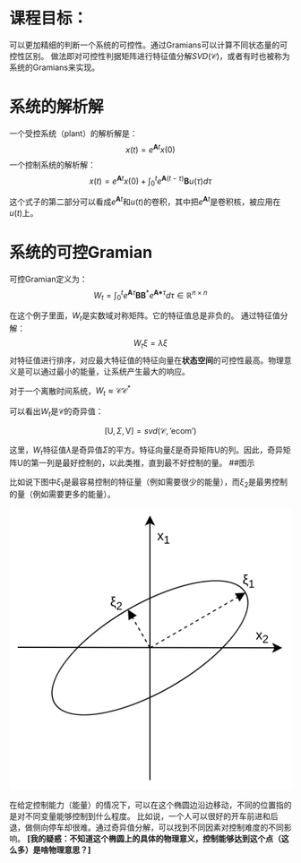 # 课程目标：
可以更加精细的判断一个系统的可控性。通过Gramians可以计算不同状态量的可控性区别。
做法即对可控性判据矩阵进行特征值分解$SVD(\mathcal{C})$，或者有时也被称为系统的Gramians来实现。

# 系统的解析解
一个受控系统（plant）的解析解是：
$$x(t) = e^{\mathbf{A}t}x(0)$$
一个控制系统的解析解：
$$x(t) = e^{\mathbf{A}t}x(0) + \int^t_0{e^{\mathbf{A}(t - \tau)}\mathbf{B}u(\tau)}d \tau$$

这个式子的第二部分可以看成$e^{\mathbf{A}t}$和$u(t)$的卷积，其中把$e^{\mathbf{A}t}$是卷积核，被应用在$u(t)$上。

# 系统的可控Gramian

可控Gramian定义为：
$$W_t = \int^t_0{e^{\mathbf{A}\tau}\mathbf{B}\mathbf{B}^*e^{\mathbf{A*}\tau}}d\tau \in \mathbb{R}^{n \times n}$$

在这个例子里面，$W_t$是实数域对称矩阵。它的特征值总是非负的。
通过特征值分解：
$$W_t \xi = \lambda \xi$$
对特征值进行排序，对应最大特征值的特征向量在**状态空间**的可控性最高。物理意义是可以通过最小的能量，让系统产生最大的响应。

对于一个离散时间系统，$W_t \approx \mathcal{C}\mathcal{C}^*$

可以看出$W_t$是$\mathcal{C}$的奇异值：

$$[\text{U}, \Sigma, \text{V}] = svd(\mathcal{C}, \text{'ecom'})$$

这里，$W_t$特征值$\lambda$是奇异值$\Sigma$的平方。特征向量$\xi$是奇异矩阵$\text{U}$的列。因此，奇异矩阵$\text{U}$的第一列是最好控制的，以此类推，直到最不好控制的量。
##图示

比如说下图中$\xi_1$是最容易控制的特征量（例如需要很少的能量），而$\xi_2$是最男控制的量（例如需要更多的能量）。

![](./ellipsoid.png)

在给定控制能力（能量）的情况下，可以在这个椭圆边沿边移动，不同的位置指的是对不同变量能够控制到什么程度。
比如说，一个人可以很好的开车前进和后退，做侧向停车却很难。通过奇异值分解，可以找到不同因素对控制难度的不同影响。
**[我的疑惑：不知道这个椭圆上的具体的物理意义，控制能够达到这个点（这么多）是啥物理意思？]**